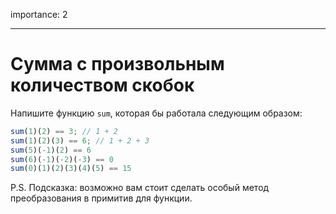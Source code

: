 importance: 2

---

# Сумма с произвольным количеством скобок

Напишите функцию `sum`, которая бы работала следующим образом:

```js
sum(1)(2) == 3; // 1 + 2
sum(1)(2)(3) == 6; // 1 + 2 + 3
sum(5)(-1)(2) == 6
sum(6)(-1)(-2)(-3) == 0
sum(0)(1)(2)(3)(4)(5) == 15
```


P.S. Подсказка: возможно вам стоит сделать особый метод преобразования в примитив для функции.
